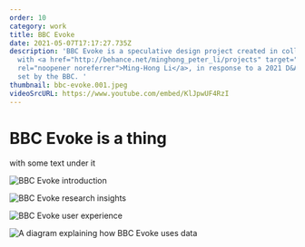 ```yaml
---
order: 10
category: work
title: BBC Evoke
date: 2021-05-07T17:17:27.735Z
description: 'BBC Evoke is a speculative design project created in collaboration
  with <a href="http://behance.net/minghong_peter_li/projects" target="_blank"
  rel="noopener noreferrer">Ming-Hong Li</a>, in response to a 2021 D&AD brief
  set by the BBC. '
thumbnail: bbc-evoke.001.jpeg
videoSrcURL: https://www.youtube.com/embed/KlJpwUF4RzI
---
```


# BBC Evoke is a thing

with some text under it

![BBC Evoke introduction](/media/bbc-evoke.002.jpeg "BBC Evoke introduction")

![BBC Evoke research insights](/media/bbc-evoke.003.jpeg "BBC Evoke research insights")

![BBC Evoke user experience](/media/bbc-evoke.004.jpeg "BBC Evoke user experience")

![A diagram explaining how BBC Evoke uses data](/media/bbc-evoke.005.jpeg "A diagram explaining how BBC Evoke uses data")